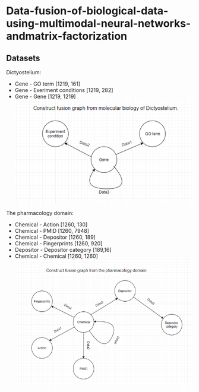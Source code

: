 # Data-fusion-of-biological-data-using-multimodal-neural-networks-andmatrix-factorization

## Datasets
  Dictyostelium:
  - Gene - GO term [1219, 161]
  - Gene - Exeriment conditions [1219, 282]
  - Gene - Gene [1219, 1219]
  ![alt text](datasets/data/dicty/Dicty_Schem.PNG)
  
  The pharmacology domain:
  - Chemical - Action [1260, 130]
  - Chemical - PMID [1260, 7948]
  - Chemical - Depositor [1260, 189]
  - Chemical - Fingerprints [1260, 920]
  - Depositor - Depositor category [189,16]
  - Chemical - Chemical [1260, 1260]
  ![alt text](datasets/data/pharma/Pharma_Schem.PNG)